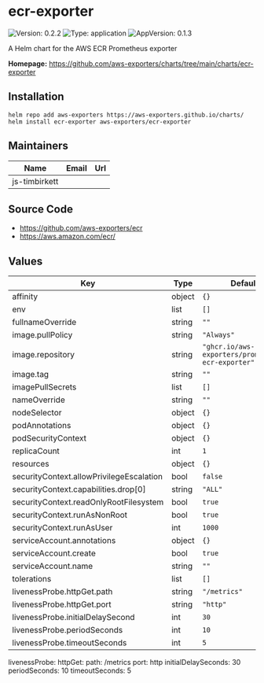 # ecr-exporter

![Version: 0.2.2](https://img.shields.io/badge/Version-0.2.2-informational?style=flat-square) ![Type: application](https://img.shields.io/badge/Type-application-informational?style=flat-square) ![AppVersion: 0.1.3](https://img.shields.io/badge/AppVersion-0.1.3-informational?style=flat-square)

A Helm chart for the AWS ECR Prometheus exporter

**Homepage:** <https://github.com/aws-exporters/charts/tree/main/charts/ecr-exporter>

## Installation
```
helm repo add aws-exporters https://aws-exporters.github.io/charts/
helm install ecr-exporter aws-exporters/ecr-exporter
```

## Maintainers

| Name | Email | Url |
| ---- | ------ | --- |
| js-timbirkett |  |  |

## Source Code

* <https://github.com/aws-exporters/ecr>
* <https://aws.amazon.com/ecr/>

## Values

| Key | Type | Default | Description |
|-----|------|---------|-------------|
| affinity | object | `{}` |  |
| env | list | `[]` |  |
| fullnameOverride | string | `""` |  |
| image.pullPolicy | string | `"Always"` |  |
| image.repository | string | `"ghcr.io/aws-exporters/prometheus-ecr-exporter"` |  |
| image.tag | string | `""` |  |
| imagePullSecrets | list | `[]` |  |
| nameOverride | string | `""` |  |
| nodeSelector | object | `{}` |  |
| podAnnotations | object | `{}` |  |
| podSecurityContext | object | `{}` |  |
| replicaCount | int | `1` |  |
| resources | object | `{}` |  |
| securityContext.allowPrivilegeEscalation | bool | `false` |  |
| securityContext.capabilities.drop[0] | string | `"ALL"` |  |
| securityContext.readOnlyRootFilesystem | bool | `true` |  |
| securityContext.runAsNonRoot | bool | `true` |  |
| securityContext.runAsUser | int | `1000` |  |
| serviceAccount.annotations | object | `{}` |  |
| serviceAccount.create | bool | `true` |  |
| serviceAccount.name | string | `""` |  |
| tolerations | list | `[]` |  |
| livenessProbe.httpGet.path | string | `"/metrics"` |  |
| livenessProbe.httpGet.port | string | `"http"` |  |
| livenessProbe.initialDelaySecond | int | `30` |  |
| livenessProbe.periodSeconds | int | `10` |  |
| livenessProbe.timeoutSeconds | int | `5` |  |

livenessProbe:
  httpGet:
    path: /metrics
    port: http
  initialDelaySeconds: 30
  periodSeconds: 10
  timeoutSeconds: 5
